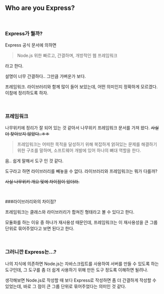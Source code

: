 ## Who are you Express?

<br>

### Express가 뭘까?

Express 공식 문서에 의하면

> Node.js 위한 빠르고, 간결하며, 개방적인 웹 프레임워크

라고 한다. 

설명이 너무 간결하다.. 그만큼 가벼운가 보다.

프레임워크. 라이브러리와 함께 많이 들어 보았는데, 어떤 의미인지 정확하게 모르겠다. 이참에 정리하도록 하자.

<br>

### 프레임워크

나무위키에 정리가 잘 되어 있는 것 같아서 나무위키 프레임워크 문서를 가져 왔다. ~~사실 더 찾아보지 않았다..ㅎㅎ~~

> 프레임워크는 어떠한 목적을 달성하기 위해 복잡하게 얽혀있는 문제를 해결하기 위한 구조를 말하며, 소프트웨어 개발에 있어 하나의 뼈대 역할을 한다.

음.. 쉽게 말해서 도구 인 것 같다.

도구라고 하면 라이브러리를 빼놓을 수 없다. 라이브러리와 프레임워크는 뭐가 다를까?

~~사실 나무위키 개요 및에 차이점이 있더라.~~

<br>

###라이브러리와의 차이점?

프레임워크는 클래스와 라이브러리가 합쳐진 형태라고 볼 수 있다고 한다.

모듈화를 하는 이유 중 하나가 재사용성 때문인데, 프레임워크는 이 재사용성을 큰 그룹 단위로 묶어주었다고 보면 된다고 한다.

<br>

### 그러니깐 Express는...?

나의 지식에 의존하면 Node.js는 자바스크립트를 사용하여 서버를 만들 수 있도록 하는 도구인데, 그 도구를 좀 더 쉽게 사용하기 위해 만든 도구 정도록 이해하면 될려나.

생각해보면 Node.js로 작성할 때 보다  Express로 작성하면 좀 더 간결하게 작성할 수 있었는데, 바로 그 점이 큰 그룹 단위로 묶어주었다는 의미인 것 같다.
